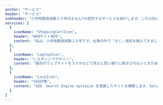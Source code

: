 ```yaml
---
anchor: "サービス"
header: "サービス"
subheader: "小学校教員経験２０年ほるもんTの提供するサービスを紹介します。これ以外にも、「こんなことはできないの？」とかお気軽にご相談ください。"
services: [
  {
    iconName: "ShoppingCartIcon",
    header: "WEBサイト制作",
    content: "私は、小学校教員経験２０年です。仕事の中で「きく」技術を鍛えてきましたので、お客様の要望を丁寧にききとることができます。デザイン、コーディング、デプロイまで請け負うことができます。もちろん、コーディングだけ、デザインだけでも大丈夫です！"
  },
  {
    iconName: "LaptopIcon",
    header: "レスポンシブデザイン",
    content: "既存のウェブサイトをスマホなどで見ると思い通りに表示されないときがあります。スマホなどで見てもレイアウトが崩れないようにコードを書き直します。"
  },
  {
    iconName: "LockIcon",
    header: "SEO対策",
    content: "SEO　Search Engine optimize を意識したサイトを構築します。Gatsbyという静的サイトジェネレーター（サイトをさっと作ってくれるツール）だと、比較的短納期でSEO対策ができたサイトを納品できます。"
  }
]
---
```

